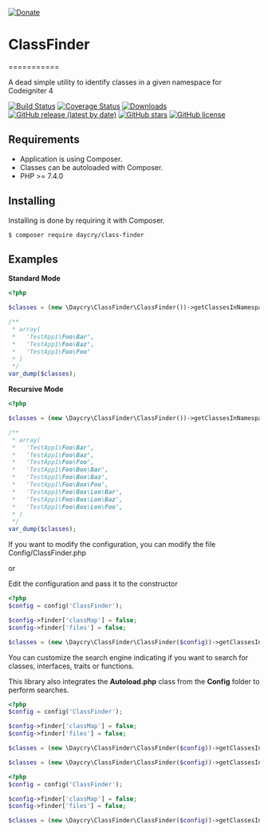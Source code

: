 [![Donate](https://img.shields.io/badge/Donate-PayPal-green.svg)](https://www.paypal.com/donate?business=SYC5XDT23UZ5G&no_recurring=0&item_name=Thank+you%21&currency_code=EUR)

# ClassFinder
===========

A dead simple utility to identify classes in a given namespace for Codeigniter 4

[![Build Status](https://github.com/daycry/class-finder/workflows/PHP%20Tests/badge.svg)](https://github.com/daycry/class-finder/actions?query=workflow%3A%22PHP+Tests%22)
[![Coverage Status](https://coveralls.io/repos/github/daycry/class-finder/badge.svg?branch=master)](https://coveralls.io/github/daycry/class-finder?branch=master)
[![Downloads](https://poser.pugx.org/daycry/class-finder/downloads)](https://packagist.org/packages/daycry/class-finder)
[![GitHub release (latest by date)](https://img.shields.io/github/v/release/daycry/class-finder)](https://packagist.org/packages/daycry/class-finder)
[![GitHub stars](https://img.shields.io/github/stars/daycry/class-finder)](https://packagist.org/packages/daycry/class-finder)
[![GitHub license](https://img.shields.io/github/license/daycry/class-finder)](https://github.com/daycry/class-finder/blob/master/LICENSE)

Requirements
------------

* Application is using Composer.
* Classes can be autoloaded with Composer.
* PHP >= 7.4.0

Installing
----------

Installing is done by requiring it with Composer.

```
$ composer require daycry/class-finder
```

Examples
--------

**Standard Mode**

```php
<?php

$classes = (new \Daycry\ClassFinder\ClassFinder())->getClassesInNamespace('Daycry');

/**
 * array(
 *   'TestApp1\Foo\Bar',
 *   'TestApp1\Foo\Baz',
 *   'TestApp1\Foo\Foo'
 * )
 */
var_dump($classes);
```

**Recursive Mode**

```php
<?php

$classes = (new \Daycry\ClassFinder\ClassFinder())->getClassesInNamespace('Daycry', \Daycry\ClassFinder\ClassFinder::RECURSIVE_MODE);

/**
 * array(
 *   'TestApp1\Foo\Bar',
 *   'TestApp1\Foo\Baz',
 *   'TestApp1\Foo\Foo',
 *   'TestApp1\Foo\Box\Bar',
 *   'TestApp1\Foo\Box\Baz',
 *   'TestApp1\Foo\Box\Foo',
 *   'TestApp1\Foo\Box\Lon\Bar',
 *   'TestApp1\Foo\Box\Lon\Baz',
 *   'TestApp1\Foo\Box\Lon\Foo',
 * )
 */
var_dump($classes);
```


If you want to modify the configuration, you can modify the file Config/ClassFinder.php

or

Edit the configuration and pass it to the constructor

```php
<?php
$config = config('ClassFinder');

$config->finder['classMap'] = false;
$config->finder['files'] = false;

$classes = (new \Daycry\ClassFinder\ClassFinder($config))->getClassesInNamespace('Daycry', \Daycry\ClassFinder\ClassFinder::RECURSIVE_MODE);
```

You can customize the search engine indicating if you want to search for classes, interfaces, traits or functions.

This library also integrates the **Autoload.php** class from the **Config** folder to perform searches.

```php
<?php
$config = config('ClassFinder');

$config->finder['classMap'] = false;
$config->finder['files'] = false;

$classes = (new \Daycry\ClassFinder\ClassFinder($config))->getClassesInNamespace('App', \Daycry\ClassFinder\ClassFinder::RECURSIVE_MODE);

$classes = (new \Daycry\ClassFinder\ClassFinder($config))->getClassesInNamespace('Config', \Daycry\ClassFinder\ClassFinder::RECURSIVE_MODE);
```

```php
<?php
$config = config('ClassFinder');

$config->finder['classMap'] = false;
$config->finder['files'] = false;

$classes = (new \Daycry\ClassFinder\ClassFinder($config))->getClassesInNamespace('Daycry', \Daycry\ClassFinder\ClassFinder::RECURSIVE_MODE | \Daycry\ClassFinder\ClassFinder::ALLOW_CLASSES | \Daycry\ClassFinder\ClassFinder::ALLOW_INTERFACES | \Daycry\ClassFinder\ClassFinder::ALLOW_TRAITS | \Daycry\ClassFinder\ClassFinder::ALLOW_FUNCTIONS );
```